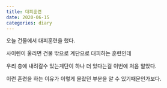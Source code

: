 ```yaml
---
title: 대피훈련
date: 2020-06-15
categories: diary
---
```

오늘 건물에서 대피훈련을 했다.

사이렌이 울리면 건물 밖으로 계단으로 대피하는 훈련인데

우리 층에 내려갈수 있는계단이 하나 더 있다는걸 이번에 처음 알았다.

이런 훈련을 하는 이유가 이렇게 몰랐던 부분을 알 수 있기때문인가보다.
